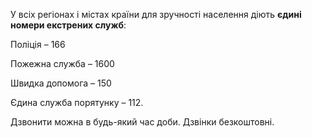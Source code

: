 У всіх регіонах і містах країни для зручності населення діють **єдині номери екстрених служб**:

Поліція – 166

Пожежна служба – 1600

Швидка допомога – 150

Єдина служба порятунку – 112.

Дзвонити можна в будь-який час доби. Дзвінки  безкоштовні.
